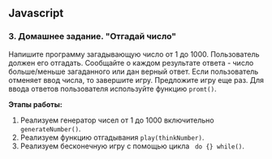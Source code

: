 
## Javascript

### 3. Домашнее задание. "Отгадай число"

Напишите программу загадывающую число от 1 до 1000. Пользователь должен его отгадать. Сообщайте о каждом результате ответа - число больше/меньше загаданного или дан верный ответ.
Если пользователь отменяет ввод числа, то завершите игру. Предложите игру еще раз. Для ввода ответов пользователя используйте функцию `promt()`.

**Этапы работы:**

1. Реализуем генератор чисел от 1 до 1000 включительно `generateNumber()`.
2. Реализуем функцию отгадывания `play(thinkNumber)`.
3. Реализуем бесконечную игру с помощью цикла ` do {} while()`.